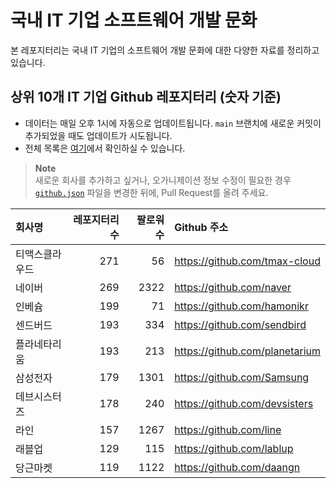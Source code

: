 # 국내 IT 기업 소프트웨어 개발 문화
본 레포지터리는 국내 IT 기업의 소프트웨어 개발 문화에 대한 다양한 자료를 정리하고 있습니다.

## 상위 10개 IT 기업 Github 레포지터리 (숫자 기준)

- 데이터는 매일 오후 1시에 자동으로 업데이트됩니다. `main` 브랜치에 새로운 커밋이 추가되었을 때도 업데이트가 시도됩니다.
- 전체 목록은 [여기](./github.md)에서 확인하실 수 있습니다.

> **Note**<br />
> 새로운 회사를 추가하고 싶거나, 오가니제이션 정보 수정이 필요한 경우 [`github.json`](./github.json) 파일을 변경한 뒤에, Pull Request를 올려 주세요.

<!-- MARKDOWN_TABLE(GITHUB): START -->

| **회사명** | **레포지터리 수** | **팔로워 수** | **Github 주소** |
|:---|---:|---:|:---|
| 티맥스클라우드 | 271 | 56 | https://github.com/tmax-cloud |
| 네이버 | 269 | 2322 | https://github.com/naver |
| 인베슘 | 199 | 71 | https://github.com/hamonikr |
| 센드버드 | 193 | 334 | https://github.com/sendbird |
| 플라네타리움 | 193 | 213 | https://github.com/planetarium |
| 삼성전자 | 179 | 1301 | https://github.com/Samsung |
| 데브시스터즈 | 178 | 240 | https://github.com/devsisters |
| 라인 | 157 | 1267 | https://github.com/line |
| 래블업 | 129 | 115 | https://github.com/lablup |
| 당근마켓 | 119 | 1122 | https://github.com/daangn |

<!-- MARKDOWN_TABLE(GITHUB): END -->
